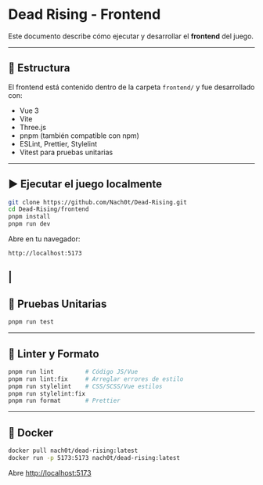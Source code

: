 # Dead Rising - Frontend

Este documento describe cómo ejecutar y desarrollar el **frontend** del juego.

---

## 📂 Estructura

El frontend está contenido dentro de la carpeta `frontend/` y fue desarrollado con:

- Vue 3
- Vite
- Three.js
- pnpm (también compatible con npm)
- ESLint, Prettier, Stylelint
- Vitest para pruebas unitarias

---

## ▶️ Ejecutar el juego localmente

```bash
git clone https://github.com/Nach0t/Dead-Rising.git
cd Dead-Rising/frontend
pnpm install        
pnpm run dev        
```

Abre en tu navegador:
```
http://localhost:5173
```
|
---

## 🧪 Pruebas Unitarias

```bash
pnpm run test
```

---

## 🎨 Linter y Formato

```bash
pnpm run lint         # Código JS/Vue
pnpm run lint:fix     # Arreglar errores de estilo
pnpm run stylelint    # CSS/SCSS/Vue estilos
pnpm run stylelint:fix
pnpm run format       # Prettier
```

---

## 🐳 Docker

```bash
docker pull nach0t/dead-rising:latest
docker run -p 5173:5173 nach0t/dead-rising:latest
```

Abre [http://localhost:5173](http://localhost:5173)
